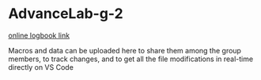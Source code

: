 # AdvanceLab-g-2

[online logbook link](https://hackmd.io/SONAh2dRR829__GncLGHfw) 

Macros and data can be uploaded here to share them among the group members, to track changes, and to get all the file modifications in real-time directly on VS Code

